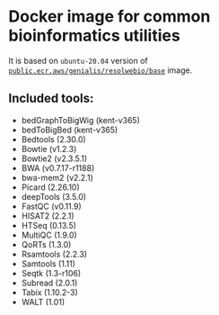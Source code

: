 # Docker image for common bioinformatics utilities

It is based on `ubuntu-20.04` version of [`public.ecr.aws/genialis/resolwebio/base`](
https://hub.docker.com/r/resolwebio/base/) image.

Included tools:
---------------
* bedGraphToBigWig (kent-v365)
* bedToBigBed (kent-v365)
* Bedtools (2.30.0)
* Bowtie (v1.2.3)
* Bowtie2 (v2.3.5.1)
* BWA (v0.7.17-r1188) 
* bwa-mem2 (v2.2.1)
* Picard (2.26.10)
* deepTools (3.5.0)
* FastQC (v0.11.9)
* HISAT2 (2.2.1)
* HTSeq (0.13.5)
* MultiQC (1.9.0)
* QoRTs (1.3.0)
* Rsamtools (2.2.3)
* Samtools (1.11)
* Seqtk (1.3-r106)
* Subread (2.0.1)
* Tabix (1.10.2-3)
* WALT (1.01)
